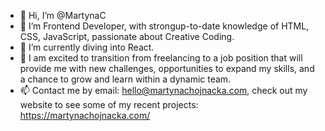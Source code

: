 - 👋 Hi, I’m @MartynaC
- 👀 I’m Frontend Developer, with strongup-to-date knowledge of HTML, CSS, JavaScript, passionate about Creative Coding. 
- 🌱 I’m currently diving into React.
- 💞️ I am excited to transition from freelancing to a job position that will provide me with new challenges, opportunities to expand my skills, and a chance to grow and learn within a dynamic team.
- 📫 Contact me by email: hello@martynachojnacka.com, check out my website to see some of my recent projects:
https://martynachojnacka.com/

<!---
MartynaC/MartynaC is a ✨ special ✨ repository because its `README.md` (this file) appears on your GitHub profile.
You can click the Preview link to take a look at your changes.
--->
